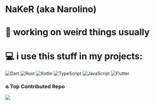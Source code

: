 # NaKeR (aka Narolino)
# 💫 working on weird things usually


# 💻 i use this stuff in my projects:
![Dart](https://img.shields.io/badge/dart-%230175C2.svg?style=for-the-badge&logo=dart&logoColor=white) ![Rust](https://img.shields.io/badge/rust-%23000000.svg?style=for-the-badge&logo=rust&logoColor=white) ![Kotlin](https://img.shields.io/badge/kotlin-%237F52FF.svg?style=for-the-badge&logo=kotlin&logoColor=white) ![TypeScript](https://img.shields.io/badge/typescript-%23007ACC.svg?style=for-the-badge&logo=typescript&logoColor=white) ![JavaScript](https://img.shields.io/badge/javascript-%23323330.svg?style=for-the-badge&logo=javascript&logoColor=%23F7DF1E) ![Flutter](https://img.shields.io/badge/Flutter-%2302569B.svg?style=for-the-badge&logo=Flutter&logoColor=white)

### 🔝 Top Contributed Repo
![](https://github-contributor-stats.vercel.app/api?username=NaKeRNarolino&limit=5&theme=catppuccin_mocha&combine_all_yearly_contributions=true)

<!-- Proudly created with GPRM ( https://gprm.itsvg.in ) -->
